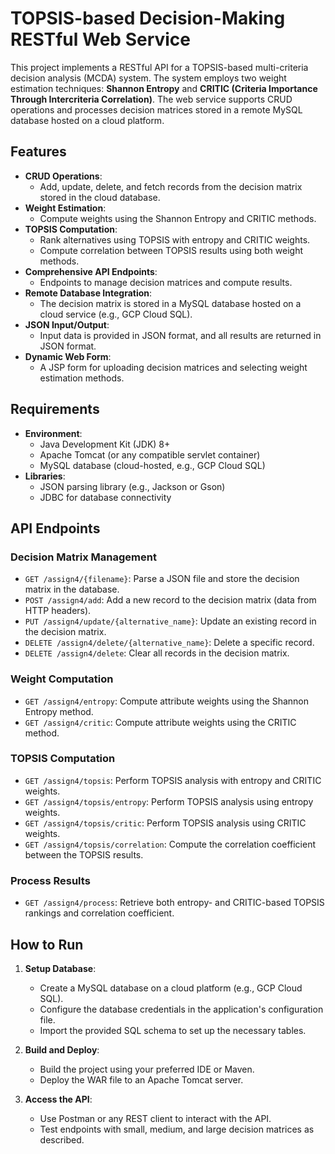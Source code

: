 # TOPSIS-based Decision-Making RESTful Web Service

This project implements a RESTful API for a TOPSIS-based multi-criteria decision analysis (MCDA) system. The system employs two weight estimation techniques: **Shannon Entropy** and **CRITIC (Criteria Importance Through Intercriteria Correlation)**. The web service supports CRUD operations and processes decision matrices stored in a remote MySQL database hosted on a cloud platform.

## Features

- **CRUD Operations**:
  - Add, update, delete, and fetch records from the decision matrix stored in the cloud database.
- **Weight Estimation**:
  - Compute weights using the Shannon Entropy and CRITIC methods.
- **TOPSIS Computation**:
  - Rank alternatives using TOPSIS with entropy and CRITIC weights.
  - Compute correlation between TOPSIS results using both weight methods.
- **Comprehensive API Endpoints**:
  - Endpoints to manage decision matrices and compute results.
- **Remote Database Integration**:
  - The decision matrix is stored in a MySQL database hosted on a cloud service (e.g., GCP Cloud SQL).
- **JSON Input/Output**:
  - Input data is provided in JSON format, and all results are returned in JSON format.
- **Dynamic Web Form**:
  - A JSP form for uploading decision matrices and selecting weight estimation methods.

## Requirements

- **Environment**:
  - Java Development Kit (JDK) 8+
  - Apache Tomcat (or any compatible servlet container)
  - MySQL database (cloud-hosted, e.g., GCP Cloud SQL)
- **Libraries**:
  - JSON parsing library (e.g., Jackson or Gson)
  - JDBC for database connectivity

## API Endpoints

### Decision Matrix Management
- `GET /assign4/{filename}`: Parse a JSON file and store the decision matrix in the database.
- `POST /assign4/add`: Add a new record to the decision matrix (data from HTTP headers).
- `PUT /assign4/update/{alternative_name}`: Update an existing record in the decision matrix.
- `DELETE /assign4/delete/{alternative_name}`: Delete a specific record.
- `DELETE /assign4/delete`: Clear all records in the decision matrix.

### Weight Computation
- `GET /assign4/entropy`: Compute attribute weights using the Shannon Entropy method.
- `GET /assign4/critic`: Compute attribute weights using the CRITIC method.

### TOPSIS Computation
- `GET /assign4/topsis`: Perform TOPSIS analysis with entropy and CRITIC weights.
- `GET /assign4/topsis/entropy`: Perform TOPSIS analysis using entropy weights.
- `GET /assign4/topsis/critic`: Perform TOPSIS analysis using CRITIC weights.
- `GET /assign4/topsis/correlation`: Compute the correlation coefficient between the TOPSIS results.

### Process Results
- `GET /assign4/process`: Retrieve both entropy- and CRITIC-based TOPSIS rankings and correlation coefficient.

## How to Run

1. **Setup Database**:
   - Create a MySQL database on a cloud platform (e.g., GCP Cloud SQL).
   - Configure the database credentials in the application's configuration file.
   - Import the provided SQL schema to set up the necessary tables.

2. **Build and Deploy**:
   - Build the project using your preferred IDE or Maven.
   - Deploy the WAR file to an Apache Tomcat server.

3. **Access the API**:
   - Use Postman or any REST client to interact with the API.
   - Test endpoints with small, medium, and large decision matrices as described.
